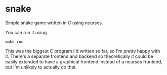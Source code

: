 snake
=====

Simple snake game written in C using ncurses.

You can run it using

```
make run
```

This was the biggest C program I'd written so far, so I'm pretty happy with it. There's a separate frontend and backend so theoretically it could be easily extended to have a graphical frontend instead of a ncurses frontend, but I'm unlikely to actually do that. 
